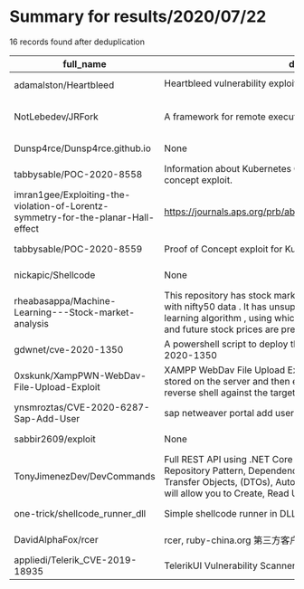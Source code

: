 
# Summary for results/2020/07/22
    
16 records found after deduplication

| full_name | description | html_url | matched_list | matched_count | pushed_at | size | stargazers_count | language | forks_count |
|-----------------------------------------------------------------------------------|-----------------------------------------------------------------------------------------------------------------------------------------------------------------------------------------------------------------------------------------------------------------|------------------------------------------------------------------------------------------------------|---------------------------|-----------------|---------------------------|--------|--------------------|-------------|---------------|
| adamalston/Heartbleed | Heartbleed vulnerability exploited 🩸 | https://github.com/adamalston/Heartbleed | ['exploit'] | 1 | 2020-07-22 04:16:20+00:00 | 1600 | 2 | Python | 0 |
| NotLebedev/JRFork | A framework for remote execution of java code | https://github.com/NotLebedev/JRFork | ['remote code execution'] | 1 | 2020-07-22 15:54:24+00:00 | 177 | 0 | Java | 0 |
| Dunsp4rce/Dunsp4rce.github.io | None | https://github.com/Dunsp4rce/Dunsp4rce.github.io | ['rce'] | 1 | 2020-07-22 10:59:08+00:00 | 326 | 0 | HTML | 0 |
| tabbysable/POC-2020-8558 | Information about Kubernetes CVE-2020-8558, including proof of concept exploit. | https://github.com/tabbysable/POC-2020-8558 | ['cve poc', 'exploit'] | 2 | 2020-07-22 12:34:47+00:00 | 16 | 34 | Python | 6 |
| imran1gee/Exploiting-the-violation-of-Lorentz-symmetry-for-the-planar-Hall-effect | https://journals.aps.org/prb/abstract/10.1103/PhysRevB.100.041201 | https://github.com/imran1gee/Exploiting-the-violation-of-Lorentz-symmetry-for-the-planar-Hall-effect | ['exploit'] | 1 | 2020-07-22 02:50:44+00:00 | 464 | 0 | Mathematica | 0 |
| tabbysable/POC-2020-8559 | Proof of Concept exploit for Kubernetes CVE-2020-8559 | https://github.com/tabbysable/POC-2020-8559 | ['cve poc', 'exploit'] | 2 | 2020-07-22 05:30:14+00:00 | 4 | 21 | Shell | 4 |
| nickapic/Shellcode | None | https://github.com/nickapic/Shellcode | ['shellcode'] | 1 | 2020-07-22 07:59:58+00:00 | 0 | 0 | C | 0 |
| rheabasappa/Machine-Learning---Stock-market-analysis | This repository has stock market data of several companies along with nifty50 data . It has unsupervised and supervised machine learning algorithm , using which the stock market data is exploited and future stock prices are predicted . | https://github.com/rheabasappa/Machine-Learning---Stock-market-analysis | ['exploit'] | 1 | 2020-07-22 08:55:42+00:00 | 0 | 0 | | 0 |
| gdwnet/cve-2020-1350 | A powershell script to deploy the registry mitigation key for CVE-2020-1350 | https://github.com/gdwnet/cve-2020-1350 | ['cve-2'] | 1 | 2020-07-22 12:15:00+00:00 | 3 | 1 | PowerShell | 1 |
| 0xskunk/XampPWN-WebDav-File-Upload-Exploit | XAMPP WebDav File Upload Exploitation. Creates a payload that gets stored on the server and then executed to call back and start a reverse shell against the target. | https://github.com/0xskunk/XampPWN-WebDav-File-Upload-Exploit | ['exploit'] | 1 | 2020-07-22 17:03:54+00:00 | 87 | 1 | Python | 0 |
| ynsmroztas/CVE-2020-6287-Sap-Add-User | sap netweaver portal add user administrator | https://github.com/ynsmroztas/CVE-2020-6287-Sap-Add-User | ['cve-2'] | 1 | 2020-07-22 18:06:03+00:00 | 0 | 0 | | 0 |
| sabbir2609/exploit | None | https://github.com/sabbir2609/exploit | ['exploit'] | 1 | 2020-07-22 19:08:54+00:00 | 2 | 0 | Perl | 0 |
| TonyJimenezDev/DevCommands | Full REST API using .NET Core 3.1. We’ll employ MVC, REST, the Repository Pattern, Dependency Injection, Entity Framework, Data Transfer Objects, (DTOs), AutoMapper to provide 6 API endpoints that will allow you to Create, Read Update and Delete resources | https://github.com/TonyJimenezDev/DevCommands | ['command injection'] | 1 | 2020-07-22 22:14:44+00:00 | 4088 | 1 | C# | 0 |
| one-trick/shellcode_runner_dll | Simple shellcode runner in DLL form | https://github.com/one-trick/shellcode_runner_dll | ['shellcode'] | 1 | 2020-07-22 23:37:58+00:00 | 8 | 0 | C++ | 0 |
| DavidAlphaFox/rcer | rcer, ruby-china.org 第三方客户端，基于 Flutter | https://github.com/DavidAlphaFox/rcer | ['rce'] | 1 | 2020-07-22 13:49:46+00:00 | 76220 | 0 | | 3 |
| appliedi/Telerik_CVE-2019-18935 | TelerikUI Vulnerability Scanner (CVE-2019-18935) | https://github.com/appliedi/Telerik_CVE-2019-18935 | ['cve-2'] | 1 | 2020-07-22 14:17:10+00:00 | 3983 | 0 | | 0 |
